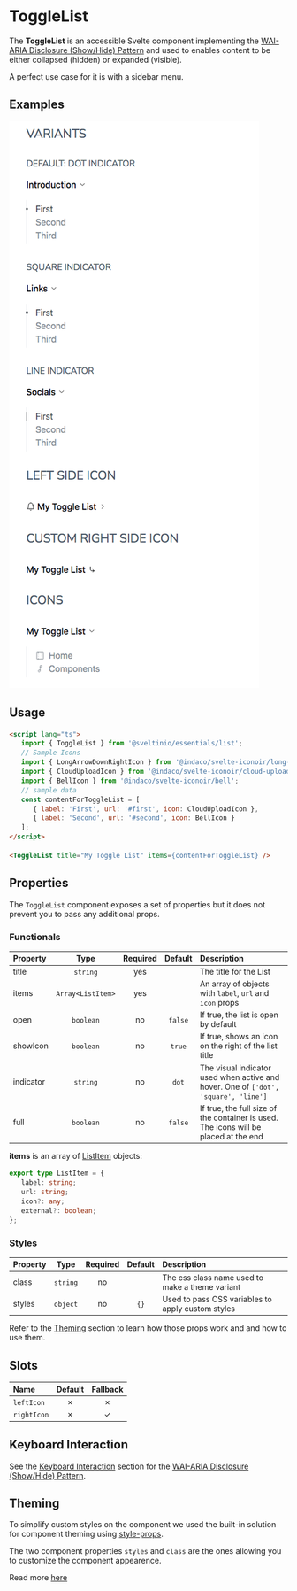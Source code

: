 # ToggleList

The **ToggleList** is an accessible Svelte component implementing the [WAI-ARIA Disclosure (Show/Hide) Pattern] and used to enables content to be either collapsed (hidden) or expanded (visible).

A perfect use case for it is with a sidebar menu.

## Examples

<img src="./assets/images/showcase.png" alt="ToggleList - Default Styles" />

## Usage

```html
<script lang="ts">
   import { ToggleList } from '@sveltinio/essentials/list';
   // Sample Icons
   import { LongArrowDownRightIcon } from '@indaco/svelte-iconoir/long-arrow-down-right';
   import { CloudUploadIcon } from '@indaco/svelte-iconoir/cloud-upload';
   import { BellIcon } from '@indaco/svelte-iconoir/bell';
   // sample data
   const contentForToggleList = [
      { label: 'First', url: '#first', icon: CloudUploadIcon },
      { label: 'Second', url: '#second', icon: BellIcon }
   ];
</script>

<ToggleList title="My Toggle List" items={contentForToggleList} />
```

## Properties

The `ToggleList` component exposes a set of properties but it does not prevent you to pass any additional props.

### Functionals

| Property  | Type             | Required | Default | Description                                                                          |
| :-------- | :--------------: | :------: | :-----: | :----------------------------------------------------------------------------------- |
| title     | `string`         | yes      |         | The title for the List                                                               |
| items     | `Array<ListItem>`| yes      |         | An array of objects with `label`, `url` and `icon` props                             |
| open      | `boolean`        | no       | `false` | If true, the list is open by default                                                 |
| showIcon  | `boolean`        | no       | `true`  | If true, shows an icon on the right of the list title                                |
| indicator | `string`         | no       | `dot`   | The visual indicator used when active and hover. One of `['dot', 'square', 'line']`  |
| full      | `boolean`        | no       | `false` | If true, the full size of the container is used. The icons will be placed at the end |

**items** is an array of [ListItem] objects:

```typescript
export type ListItem = {
   label: string;
   url: string;
   icon?: any;
   external?: boolean;
};
```

### Styles

| Property | Type     | Required | Default | Description                                       |
| :------- | :------: | :------: | :-----: | :------------------------------------------------ |
| class    | `string` |    no    |         | The css class name used to make a theme variant   |
| styles   | `object` |    no    | `{}`    | Used to pass CSS variables to apply custom styles |

Refer to the [Theming](#theming) section to learn how those props work and and how to use them.

## Slots

| Name            | Default | Fallback |
| :-------------- | :-----: | :------: |
| `leftIcon`  | ✗       |    ✗     |
| `rightIcon` | ✗       |    ✓     |

## Keyboard Interaction

See the [Keyboard Interaction] section for the [WAI-ARIA Disclosure (Show/Hide) Pattern].

## Theming

To simplify custom styles on the component we used the built-in solution for component theming using [style-props].

The two component properties `styles` and `class` are the ones allowing you to customize the component appearence.

Read more [here](./THEMING.md)

<!-- Resources -->
[WAI-ARIA Disclosure (Show/Hide) Pattern]: https://www.w3.org/WAI/ARIA/apg/patterns/disclosure/examples/disclosure-navigation/
[ListItem]: https://github.com/sveltinio/components-library/blob/358ffd124face5e321b67b528260ee646c60fc30/packages/essentials/src/lib/components/list/types.ts#L1
[Keyboard Interaction]: https://www.w3.org/WAI/ARIA/apg/patterns/disclosure/examples/disclosure-navigation/#kbd_label
[style-props]: https://svelte.dev/docs#template-syntax-component-directives---style-props
